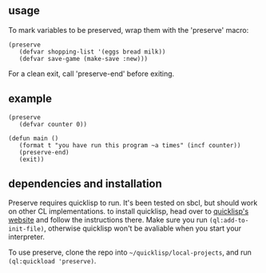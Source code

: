 ## usage

To mark variables to be preserved, wrap them with the 'preserve' macro:

```
(preserve
   (defvar shopping-list '(eggs bread milk))
   (defvar save-game (make-save :new)))
```

For a clean exit, call 'preserve-end' before exiting.

## example

```
(preserve
   (defvar counter 0))

(defun main ()
   (format t "you have run this program ~a times" (incf counter))
   (preserve-end)
   (exit))
```

## dependencies and installation

Preserve requires quicklisp to run. It's been tested on sbcl, but should work on other CL implementations.
to install quicklisp, head over to [quicklisp's website](https://www.quicklisp.org/beta/) and follow the instructions there.
Make sure you run `(ql:add-to-init-file)`, otherwise quicklisp won't be avaliable when you start your interpreter.

To use preserve, clone the repo into `~/quicklisp/local-projects`, and run `(ql:quickload 'preserve)`.
